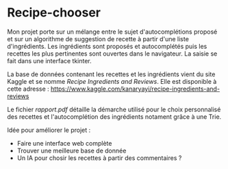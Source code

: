 # Recipe-chooser

Mon projet porte sur un mélange entre le sujet d'autocomplétions proposé et sur un algorithme de suggestion de recette à partir d'une liste d'ingrédients. Les ingrédients sont proposés et autocomplétés puis les recettes les plus pertinentes sont ouvertes dans le navigateur. La saisie se fait dans une interface tkinter.

La base de données contenant les recettes et les ingrédients vient du site Kaggle et se nomme *Recipe Ingredients and Reviews*. Elle est disponible à cette adresse : https://www.kaggle.com/kanaryayi/recipe-ingredients-and-reviews

Le fichier *rapport.pdf* détaille la démarche utilisé pour le choix personnalisé des recettes et l'autocomplétion des ingrédients notament grâce à une Trie.

Idée pour améliorer le projet : 
 * Faire une interface web complète
 * Trouver une meilleure base de donnée
 * Un IA pour chosir les recettes à partir des commentaires ?
